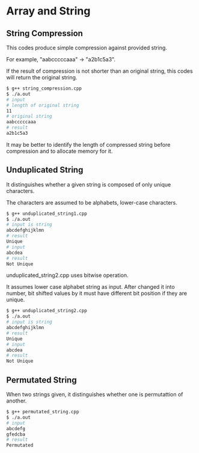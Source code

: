 # Array and String

## String Compression

This codes produce simple compression against provided string.

For example, "aabcccccaaa" -> "a2b1c5a3".

If the result of compression is not shorter than an original string,
this codes will return the original string.

```bash
$ g++ string_compression.cpp
$ ./a.out
# input
# length of original string
11
# original string
aabcccccaaa
# result
a2b1c5a3
```

It may be better to identify the length of compressed string before compression and to allocate memory for it.

## Unduplicated String

It distinguishes whether a given string is composed of only unique characters.

The characters are assumed to be alphabets, lower-case characters.

```bash
$ g++ unduplicated_string1.cpp
$ ./a.out
# input is string
abcdefghijklmn
# result
Unique
# input
abcdea
# result
Not Unique
```

unduplicated_string2.cpp uses bitwise operation.

It assumes lower case alphabet string as input.
After changed it into number, bit shifted values by it must have different bit position if they are unique.

```bash
$ g++ unduplicated_string2.cpp
$ ./a.out
# input is string
abcdefghijklmn
# result
Unique
# input
abcdea
# result
Not Unique
```

## Permutated String

When two strings given, it distinguishes whether one is permutattion of another.

```bash
$ g++ permutated_string.cpp
$ ./a.out
# input
abcdefg
gfedcba
# result
Permutated
```
